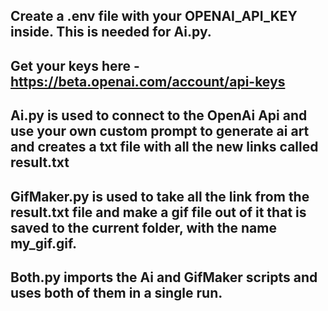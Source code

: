 ## Create a .env file with your OPENAI_API_KEY inside. This is needed for Ai.py.
## Get your keys here - https://beta.openai.com/account/api-keys

## Ai.py is used to connect to the OpenAi Api and use your own custom prompt to generate ai art and creates a txt file with all the new links called result.txt
## GifMaker.py is used to take all the link from the result.txt file and make a gif file out of it that is saved to the current folder, with the name my_gif.gif.

## Both.py imports the Ai and GifMaker scripts and uses both of them in a single run.
